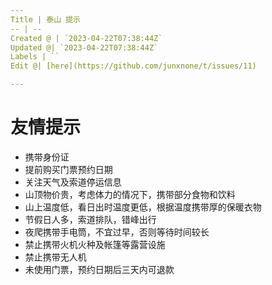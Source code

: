 ```yaml
---
Title | 泰山 提示
-- | --
Created @ | `2023-04-22T07:38:44Z`
Updated @| `2023-04-22T07:38:44Z`
Labels | ``
Edit @| [here](https://github.com/junxnone/t/issues/11)

---
```

# 友情提示
- 携带身份证
- 提前购买门票预约日期
- 关注天气及索道停运信息
- 山顶物价贵，考虑体力的情况下，携带部分食物和饮料
- 山上温度低，看日出时温度更低，根据温度携带厚的保暖衣物
- 节假日人多，索道排队，错峰出行
- 夜爬携带手电筒，不宜过早，否则等待时间较长
- 禁止携带火机火种及帐篷等露营设施
- 禁止携带无人机
- 未使用门票，预约日期后三天内可退款
